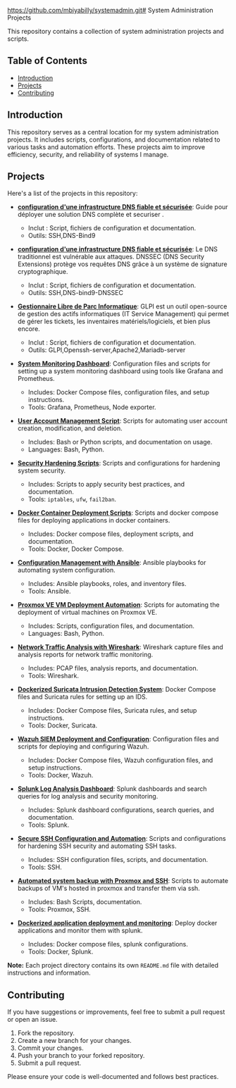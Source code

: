 https://github.com/mbiyabilly/systemadmin.git# System Administration Projects

This repository contains a collection of system administration projects and scripts.

## Table of Contents

* [Introduction](#introduction)
* [Projects](#projects)
* [Contributing](#contributing)

## Introduction

This repository serves as a central location for my system administration projects. It includes scripts, configurations, and documentation related to various tasks and automation efforts. These projects aim to improve efficiency, security, and reliability of systems I manage.

## Projects

Here's a list of the projects in this repository:

* **[configuration d'une infrastructure DNS fiable et sécurisée](projects/DNS-bind9/README.md)**: Guide pour déployer une solution DNS complète et securiser .
    * Inclut : Script, fichiers de configuration et documentation.
    * Outils: SSH,DNS-Bind9
* **[configuration d'une infrastructure DNS fiable et sécurisée](projects/DNS-bind9-DNSSEC/README.md)**: Le DNS traditionnel est vulnérable aux attaques. DNSSEC (DNS Security Extensions) protège vos requêtes DNS grâce à un système de signature cryptographique.
    * Inclut : Script, fichiers de configuration et documentation.
    * Outils: SSH,DNS-bind9-DNSSEC
* **[Gestionnaire Libre de Parc Informatique](projects/GLPI/README.md)**: GLPI est un outil open-source de gestion des actifs informatiques (IT Service Management) qui permet de gérer les tickets, les inventaires matériels/logiciels, et bien plus encore.
    * Inclut : Script, fichiers de configuration et documentation.
    * Outils: GLPI,Openssh-server,Apache2,Mariadb-server












* **[System Monitoring Dashboard](projects/monitoring-dashboard/README.md)**: Configuration files and scripts for setting up a system monitoring dashboard using tools like Grafana and Prometheus.
    * Includes: Docker Compose files, configuration files, and setup instructions.
    * Tools: Grafana, Prometheus, Node exporter.
* **[User Account Management Script](projects/user-management/README.md)**: Scripts for automating user account creation, modification, and deletion.
    * Includes: Bash or Python scripts, and documentation on usage.
    * Languages: Bash, Python.
* **[Security Hardening Scripts](projects/security-hardening/README.md)**: Scripts and configurations for hardening system security.
    * Includes: Scripts to apply security best practices, and documentation.
    * Tools: `iptables`, `ufw`, `fail2ban`.
* **[Docker Container Deployment Scripts](projects/docker-deployments/README.md)**: Scripts and docker compose files for deploying applications in docker containers.
    * Includes: Docker compose files, deployment scripts, and documentation.
    * Tools: Docker, Docker Compose.
* **[Configuration Management with Ansible](projects/ansible-playbooks/README.md)**: Ansible playbooks for automating system configuration.
    * Includes: Ansible playbooks, roles, and inventory files.
    * Tools: Ansible.
* **[Proxmox VE VM Deployment Automation](projects/proxmox-vm-deploy/README.md)**: Scripts for automating the deployment of virtual machines on Proxmox VE.
    * Includes: Scripts, configuration files, and documentation.
    * Languages: Bash, Python.
* **[Network Traffic Analysis with Wireshark](projects/wireshark-analysis/README.md)**: Wireshark capture files and analysis reports for network traffic monitoring.
    * Includes: PCAP files, analysis reports, and documentation.
    * Tools: Wireshark.
* **[Dockerized Suricata Intrusion Detection System](projects/docker-suricata/README.md)**: Docker Compose files and Suricata rules for setting up an IDS.
    * Includes: Docker Compose files, Suricata rules, and setup instructions.
    * Tools: Docker, Suricata.
* **[Wazuh SIEM Deployment and Configuration](projects/wazuh-siem/README.md)**: Configuration files and scripts for deploying and configuring Wazuh.
    * Includes: Docker Compose files, Wazuh configuration files, and setup instructions.
    * Tools: Docker, Wazuh.
* **[Splunk Log Analysis Dashboard](projects/splunk-dashboard/README.md)**: Splunk dashboards and search queries for log analysis and security monitoring.
    * Includes: Splunk dashboard configurations, search queries, and documentation.
    * Tools: Splunk.
* **[Secure SSH Configuration and Automation](projects/secure-ssh/README.md)**: Scripts and configurations for hardening SSH security and automating SSH tasks.
    * Includes: SSH configuration files, scripts, and documentation.
    * Tools: SSH.
* **[Automated system backup with Proxmox and SSH](projects/proxmox-backup/README.md)**: Scripts to automate backups of VM's hosted in proxmox and transfer them via ssh.
    * Includes: Bash Scripts, documentation.
    * Tools: Proxmox, SSH.
* **[Dockerized application deployment and monitoring](projects/docker-app-monitoring/README.md)**: Deploy docker applications and monitor them with splunk.
    * Includes: Docker compose files, splunk configurations.
    * Tools: Docker, Splunk.
    
**Note:** Each project directory contains its own `README.md` file with detailed instructions and information.

## Contributing

If you have suggestions or improvements, feel free to submit a pull request or open an issue.

1.  Fork the repository.
2.  Create a new branch for your changes.
3.  Commit your changes.
4.  Push your branch to your forked repository.
5.  Submit a pull request.

Please ensure your code is well-documented and follows best practices.
